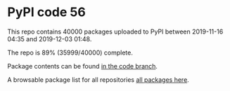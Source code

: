 # PyPI code 56

This repo contains 40000 packages uploaded to PyPI between 
2019-11-16 04:35 and 2019-12-03 01:48.

The repo is 89% (35999/40000) complete.

Package contents can be found [in the code branch](https://github.com/pypi-data/pypi-mirror-56/tree/code/packages).

A browsable package list for all repositories [all packages here](https://pypi-data.github.io/website/repositories/pypi-mirror-56).


